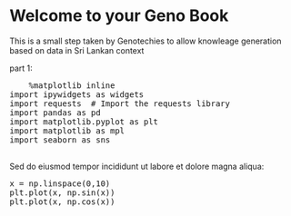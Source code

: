 # Welcome to your Geno Book

This is a small step taken by Genotechies to allow knowleage generation based on data in Sri Lankan context

<html>
  <head>
    <title>An active web page</title>
    <script type="text/x-thebe-config">
      {
        bootstrap: true,
        selector: "pre",
        requestKernel: true,
    binderOptions: {
        repo: "binder-examples/requirements",
        ref: "master",
    },
      }
    </script>
  <script src="https://unpkg.com/thebe@latest/lib/index.js"></script>
     <script >$.getScript("https://unpkg.com/thebe@latest")
    .done(function (script, textStatus) {
           thebelab.events.on("request-kernel")((kernel) => {
    // Find any cells with an initialization tag and ask Thebe to run them when ready
    kernel.requestExecute({code: "import numpy as np"})
    kernel.requestExecute({code: "import matplotlib.pyplot as plt"})
      });
    })
</script>
  </head>
  <body>
 part 1:
    <pre>
    %matplotlib inline
import ipywidgets as widgets
import requests  # Import the requests library
import pandas as pd
import matplotlib.pyplot as plt
import matplotlib as mpl
import seaborn as sns
    </pre>
    Sed do eiusmod tempor incididunt ut labore et dolore magna aliqua:
    <pre data-executable="true">
x = np.linspace(0,10)
plt.plot(x, np.sin(x))
plt.plot(x, np.cos(x))
    </pre>
  </body>
</html>

